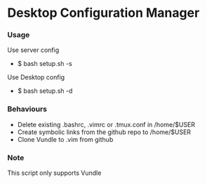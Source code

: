 # Desktop Configuration Manager

### Usage

Use server config
* $ bash setup.sh -s 

Use Desktop config
* $ bash setup.sh -d

### Behaviours
* Delete existing .bashrc, .vimrc or .tmux.conf in /home/$USER
* Create symbolic links from the github repo to /home/$USER
* Clone Vundle to .vim from github

### Note
This script only supports Vundle
